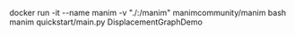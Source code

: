docker run -it --name manim -v "./:/manim" manimcommunity/manim bash
manim quickstart/main.py DisplacementGraphDemo